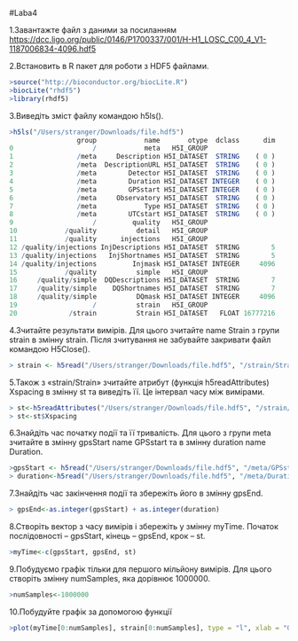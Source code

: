 #Laba4

1.Завантажте файл з даними за посиланням https://dcc.ligo.org/public/0146/P1700337/001/H-H1_LOSC_C00_4_V1-1187006834-4096.hdf5 

2.Встановить в R пакет для роботи з HDF5 файлами.

```r
>source("http://bioconductor.org/biocLite.R")
>biocLite("rhdf5")
>library(rhdf5)
```

3.Виведіть зміст файлу командою h5ls().
```r
>h5ls("/Users/stranger/Downloads/file.hdf5")
                 group            name       otype  dclass      dim
0                    /            meta   H5I_GROUP                 
1                /meta     Description H5I_DATASET  STRING    ( 0 )
2                /meta  DescriptionURL H5I_DATASET  STRING    ( 0 )
3                /meta        Detector H5I_DATASET  STRING    ( 0 )
4                /meta        Duration H5I_DATASET INTEGER    ( 0 )
5                /meta        GPSstart H5I_DATASET INTEGER    ( 0 )
6                /meta     Observatory H5I_DATASET  STRING    ( 0 )
7                /meta            Type H5I_DATASET  STRING    ( 0 )
8                /meta        UTCstart H5I_DATASET  STRING    ( 0 )
9                    /         quality   H5I_GROUP                 
10            /quality          detail   H5I_GROUP                 
11            /quality      injections   H5I_GROUP                 
12 /quality/injections InjDescriptions H5I_DATASET  STRING        5
13 /quality/injections   InjShortnames H5I_DATASET  STRING        5
14 /quality/injections         Injmask H5I_DATASET INTEGER     4096
15            /quality          simple   H5I_GROUP                 
16     /quality/simple  DQDescriptions H5I_DATASET  STRING        7
17     /quality/simple    DQShortnames H5I_DATASET  STRING        7
18     /quality/simple          DQmask H5I_DATASET INTEGER     4096
19                   /          strain   H5I_GROUP                 
20             /strain          Strain H5I_DATASET   FLOAT 16777216
```

4.Зчитайте результати вимірів. Для цього зчитайте name Strain з групи strain в змінну strain. Після зчитування не забувайте закривати файл командою H5Close().
```r
> strain <- h5read("/Users/stranger/Downloads/file.hdf5", "/strain/Strain")
```

5.Також з «strain/Strain» зчитайте атрибут (функція h5readAttributes) Xspacing в змінну st та виведіть її. Це інтервал часу між вимірами.
```r
> st<-h5readAttributes("/Users/stranger/Downloads/file.hdf5", "/strain/Strain")
> st<-st$Xspacing
```

6.Знайдіть час початку події та її тривалість. Для цього з групи meta зчитайте в змінну gpsStart  name GPSstart та в змінну duration name Duration.
```r
>gpsStart <- h5read("/Users/stranger/Downloads/file.hdf5", "/meta/GPSstart")
> duration<-h5read("/Users/stranger/Downloads/file.hdf5", "/meta/Duration")
```

7.Знайдіть час закінчення події та збережіть його в змінну gpsEnd.
```r
> gpsEnd<-as.integer(gpsStart) + as.integer(duration)
```

8.Створіть вектор з часу вимірів і збережіть у змінну myTime. Початок послідовності – gpsStart, кінець – gpsEnd, крок – st.
```r
>myTime<-c(gpsStart, gpsEnd, st)
```

9.Побудуємо графік тільки для першого мільйону вимірів. Для цього створіть змінну numSamples, яка дорівнює 1000000.
```r
>numSamples<-1000000
```

10.Побудуйте графік за допомогою функції 
```r
>plot(myTime[0:numSamples], strain[0:numSamples], type = "l", xlab = "GPS Time (s)", ylab = "H1 Strain")
```


